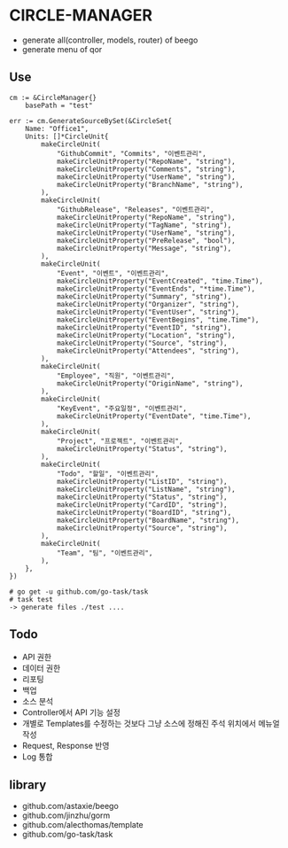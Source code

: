 # CIRCLE-MANAGER

- generate all(controller, models, router) of beego
- generate menu of qor

## Use
```
cm := &CircleManager{}
	basePath = "test"

err := cm.GenerateSourceBySet(&CircleSet{
	Name: "Office1",
	Units: []*CircleUnit{
		makeCircleUnit(
			"GithubCommit", "Commits", "이벤트관리",
			makeCircleUnitProperty("RepoName", "string"),
			makeCircleUnitProperty("Comments", "string"),
			makeCircleUnitProperty("UserName", "string"),
			makeCircleUnitProperty("BranchName", "string"),
		),
		makeCircleUnit(
			"GithubRelease", "Releases", "이벤트관리",
			makeCircleUnitProperty("RepoName", "string"),
			makeCircleUnitProperty("TagName", "string"),
			makeCircleUnitProperty("UserName", "string"),
			makeCircleUnitProperty("PreRelease", "bool"),
			makeCircleUnitProperty("Message", "string"),
		),
		makeCircleUnit(
			"Event", "이벤트", "이벤트관리",
			makeCircleUnitProperty("EventCreated", "time.Time"),
			makeCircleUnitProperty("EventEnds", "*time.Time"),
			makeCircleUnitProperty("Summary", "string"),
			makeCircleUnitProperty("Organizer", "string"),
			makeCircleUnitProperty("EventUser", "string"),
			makeCircleUnitProperty("EventBegins", "time.Time"),
			makeCircleUnitProperty("EventID", "string"),
			makeCircleUnitProperty("Location", "string"),
			makeCircleUnitProperty("Source", "string"),
			makeCircleUnitProperty("Attendees", "string"),
		),
		makeCircleUnit(
			"Employee", "직원", "이벤트관리",
			makeCircleUnitProperty("OriginName", "string"),
		),
		makeCircleUnit(
			"KeyEvent", "주요일정", "이벤트관리",
			makeCircleUnitProperty("EventDate", "time.Time"),
		),
		makeCircleUnit(
			"Project", "프로젝트", "이벤트관리",
			makeCircleUnitProperty("Status", "string"),
		),
		makeCircleUnit(
			"Todo", "할일", "이벤트관리",
			makeCircleUnitProperty("ListID", "string"),
			makeCircleUnitProperty("ListName", "string"),
			makeCircleUnitProperty("Status", "string"),
			makeCircleUnitProperty("CardID", "string"),
			makeCircleUnitProperty("BoardID", "string"),
			makeCircleUnitProperty("BoardName", "string"),
			makeCircleUnitProperty("Source", "string"),
		),
		makeCircleUnit(
			"Team", "팀", "이벤트관리",
		),
	},
})
```

```
# go get -u github.com/go-task/task
# task test
-> generate files ./test ....
```

## Todo
- API 권한
- 데이터 권한
- 리포팅
- 백업
- 소스 분석
- Controller에서 API 기능 설정
- 개별로 Templates를 수정하는 것보다 그냥 소스에 정해진 주석 위치에서 메뉴얼 작성
- Request, Response 반영
- Log 통합

## library
- github.com/astaxie/beego
- github.com/jinzhu/gorm
- github.com/alecthomas/template
- github.com/go-task/task